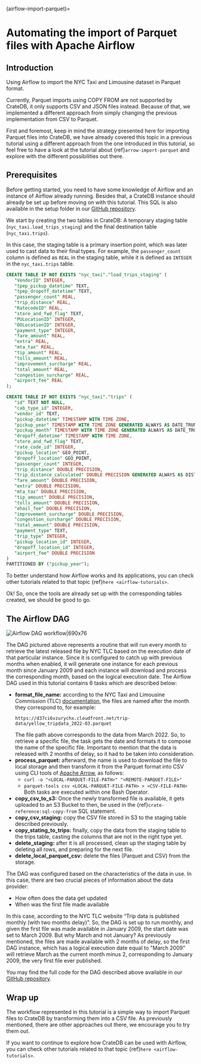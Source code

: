 (airflow-import-parquet)=
# Automating the import of Parquet files with Apache Airflow

## Introduction
Using Airflow to import the NYC Taxi and Limousine dataset in Parquet format.

Currently, Parquet imports using COPY FROM are not supported by CrateDB, it only supports CSV and JSON files instead. Because of that, we implemented a different approach from simply changing the previous implementation from CSV to Parquet.

First and foremost, keep in mind the strategy presented here for importing Parquet files into CrateDB, we have already covered this topic in a previous tutorial using a different approach from the one introduced in this tutorial, so feel free to have a look at the tutorial about {ref}`arrow-import-parquet` and explore with the different possibilities out there.

## Prerequisites

Before getting started, you need to have some knowledge of Airflow and an instance of Airflow already running. Besides that, a CrateDB instance should already be set up before moving on with this tutorial. This SQL is also available in the setup folder in our [GitHub repository](https://github.com/crate/crate-airflow-tutorial).

We start by creating the two tables in CrateDB: A temporary staging table (`nyc_taxi.load_trips_staging`) and the final destination table (`nyc_taxi.trips`).

In this case, the staging table is a primary insertion point, which was later used to cast data to their final types. For example, the `passenger_count` column is defined as `REAL` in the staging table, while it is defined as `INTEGER` in the `nyc_taxi.trips` table.

```sql
CREATE TABLE IF NOT EXISTS "nyc_taxi"."load_trips_staging" (
   "VendorID" INTEGER,
   "tpep_pickup_datetime" TEXT,
   "tpep_dropoff_datetime" TEXT,
   "passenger_count" REAL,
   "trip_distance" REAL,
   "RatecodeID" REAL,
   "store_and_fwd_flag" TEXT,
   "PULocationID" INTEGER,
   "DOLocationID" INTEGER,
   "payment_type" INTEGER,
   "fare_amount" REAL,
   "extra" REAL,
   "mta_tax" REAL,
   "tip_amount" REAL,
   "tolls_amount" REAL,
   "improvement_surcharge" REAL,
   "total_amount" REAL,
   "congestion_surcharge" REAL,
   "airport_fee" REAL
);

CREATE TABLE IF NOT EXISTS "nyc_taxi"."trips" (
   "id" TEXT NOT NULL,
   "cab_type_id" INTEGER,
   "vendor_id" TEXT,
   "pickup_datetime" TIMESTAMP WITH TIME ZONE,
   "pickup_year" TIMESTAMP WITH TIME ZONE GENERATED ALWAYS AS DATE_TRUNC('year', "pickup_datetime"),
   "pickup_month" TIMESTAMP WITH TIME ZONE GENERATED ALWAYS AS DATE_TRUNC('month', "pickup_datetime"),
   "dropoff_datetime" TIMESTAMP WITH TIME ZONE,
   "store_and_fwd_flag" TEXT,
   "rate_code_id" INTEGER,
   "pickup_location" GEO_POINT,
   "dropoff_location" GEO_POINT,
   "passenger_count" INTEGER,
   "trip_distance" DOUBLE PRECISION,
   "trip_distance_calculated" DOUBLE PRECISION GENERATED ALWAYS AS DISTANCE("pickup_location", "dropoff_location"),
   "fare_amount" DOUBLE PRECISION,
   "extra" DOUBLE PRECISION,
   "mta_tax" DOUBLE PRECISION,
   "tip_amount" DOUBLE PRECISION,
   "tolls_amount" DOUBLE PRECISION,
   "ehail_fee" DOUBLE PRECISION,
   "improvement_surcharge" DOUBLE PRECISION,
   "congestion_surcharge" DOUBLE PRECISION,
   "total_amount" DOUBLE PRECISION,
   "payment_type" TEXT,
   "trip_type" INTEGER,
   "pickup_location_id" INTEGER,
   "dropoff_location_id" INTEGER,
   "airport_fee" DOUBLE PRECISION
)
PARTITIONED BY ("pickup_year");
```
To better understand how Airflow works and its applications, you can check other
tutorials related to that topic {ref}`here <airflow-tutorials>`.

Ok! So, once the tools are already set up with the corresponding tables created, we should be good to go.

## The Airflow DAG
![Airflow DAG workflow|690x76](https://us1.discourse-cdn.com/flex020/uploads/crate/original/1X/29502f83c13d29d90ab703a399f58c6daeee6fe6.png)

The DAG pictured above represents a routine that will run every month to retrieve the latest released file by NYC TLC based on the execution date of that particular instance. Since it is configured to catch up with previous months when enabled, it will generate one instance for each previous month since January 2009 and each instance will download and process the corresponding month, based on the logical execution date.
The Airflow DAG used in this tutorial contains 6 tasks which are described below:

* **format_file_name:** according to the NYC Taxi and Limousine Commission (TLC) [documentation](https://www1.nyc.gov/site/tlc/about/tlc-trip-record-data.page), the files are named after the month they correspond to, for example:
   ``` 
  https://d37ci6vzurychx.cloudfront.net/trip-data/yellow_tripdata_2022-03.parquet
   ```
   The file path above corresponds to the data from March 2022. So, to retrieve a specific file, the task gets the date and formats it to compose the name of the specific file. Important to mention that the data is released with 2 months of delay, so it had to be taken into consideration.
* **process_parquet:** afterward, the name is used to download the file to local storage and then transform it from the Parquet format into CSV using CLI tools of [Apache Arrow](https://github.com/apache/arrow), as follows:
   * `curl -o "<LOCAL-PARQUET-FILE-PATH>" "<REMOTE-PARQUET-FILE>"`
   * `parquet-tools csv <LOCAL-PARQUET-FILE-PATH> > <CSV-FILE-PATH>`
   Both tasks are executed within one Bash Operator.
* **copy_csv_to_s3:** Once the newly transformed file is available, it gets uploaded to an S3 Bucket to then, be used in the {ref}`crate-reference:sql-copy-from` SQL statement.
* **copy_csv_staging:** copy the CSV file stored in S3 to the staging table described previously.
* **copy_stating_to_trips:** finally, copy the data from the staging table to the trips table, casting the columns that are not in the right type yet.
* **delete_staging:** after it is all processed, clean up the staging table by deleting all rows, and preparing for the next file.
* **delete_local_parquet_csv:** delete the files (Parquet and CSV) from the storage.

The DAG was configured based on the characteristics of the data in use. In this case, there are two crucial pieces of information about the data provider:

* How often does the data get updated
* When was the first file made available

In this case, according to the NYC TLC website “Trip data is published monthly (with two months delay)”. So, the DAG is set up to run monthly, and given the first file was made available in January 2009, the start date was set to March 2009. But why March and not January? As previously mentioned, the files are made available with 2 months of delay, so the first DAG instance, which has a logical execution date equal to "March 2009" will retrieve March as the current month minus 2, corresponding to January 2009, the very first file ever published.

You may find the full code for the DAG described above available in our [GitHub repository](https://github.com/crate/crate-airflow-tutorial/blob/main/dags/nyc_taxi_dag.py).

## Wrap up

The workflow represented in this tutorial is a simple way to import Parquet files
to CrateDB by transforming them into a CSV file. As previously mentioned, there
are other approaches out there, we encourage you to try them out.

If you want to continue to explore how CrateDB can be used with Airflow, you can
check other tutorials related to that topic {ref}`here <airflow-tutorials>`.

